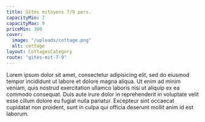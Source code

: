```yaml
---
title: Gîtes mitoyens 7/9 pers.
capacityMin: 7
capacityMax: 9
priceMin: 300
cover:
  image: "/uploads/cottage.png"
  alt: cottage
layout: CottagesCategory
route: "gites-mit-7-9"
---
```


Lorem ipsum dolor sit amet, consectetur adipisicing elit, sed do eiusmod tempor incididunt ut labore et dolore magna aliqua. Ut enim ad minim veniam, quis nostrud exercitation ullamco laboris nisi ut aliquip ex ea commodo consequat. Duis aute irure dolor in reprehenderit in voluptate velit esse cillum dolore eu fugiat nulla pariatur. Excepteur sint occaecat cupidatat non proident, sunt in culpa qui officia deserunt mollit anim id est laborum.
